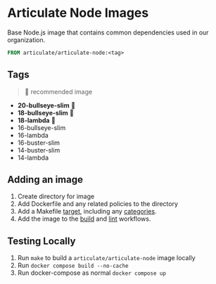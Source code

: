 # Articulate Node Images

Base Node.js image that contains common dependencies used in our organization.

```dockerfile
FROM articulate/articulate-node:<tag>
```

## Tags

> 🌟 recommended image

* __20-bullseye-slim__ 🌟
* __18-bullseye-slim__ 🌟
* __18-lambda__ 🌟
* 16-bullseye-slim
* 16-lambda
* 16-buster-slim
* 14-buster-slim
* 14-lambda

## Adding an image

1. Create directory for image
2. Add Dockerfile and any related policies to the directory
3. Add a Makefile [target](https://github.com/articulate/docker-articulate-node/blob/02fe1df76dddcc5f6482e954cf3ff0ca814ab4ab/Makefile#L53),
  including any [categories](https://github.com/articulate/docker-articulate-node/blob/02fe1df76dddcc5f6482e954cf3ff0ca814ab4ab/Makefile#L9).
4. Add the image to the [build](https://github.com/articulate/docker-articulate-node/blob/02fe1df76dddcc5f6482e954cf3ff0ca814ab4ab/.github/workflows/build.yml#L26)
  and [lint](https://github.com/articulate/docker-articulate-node/blob/02fe1df76dddcc5f6482e954cf3ff0ca814ab4ab/.github/workflows/lint.yml#L12)
  workflows.

## Testing Locally

1. Run `make` to build a `articulate/articulate-node` image locally
2. Run `docker compose build --no-cache`
3. Run docker-compose as normal `docker compose up`
